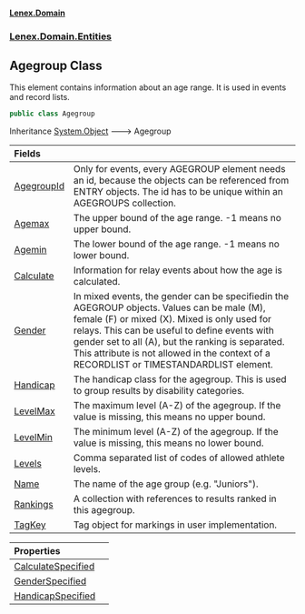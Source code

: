 #### [Lenex.Domain](index.md 'index')
### [Lenex.Domain.Entities](Lenex.Domain.Entities.md 'Lenex.Domain.Entities')

## Agegroup Class

This element contains information about an age range. It is used in events and record lists.

```csharp
public class Agegroup
```

Inheritance [System.Object](https://docs.microsoft.com/en-us/dotnet/api/System.Object 'System.Object') &#129106; Agegroup

| Fields | |
| :--- | :--- |
| [AgegroupId](Lenex.Domain.Entities.Agegroup.AgegroupId.md 'Lenex.Domain.Entities.Agegroup.AgegroupId') | Only for events, every AGEGROUP element needs an id, because the objects can be referenced from ENTRY objects. The id has to be unique within an AGEGROUPS collection. |
| [Agemax](Lenex.Domain.Entities.Agegroup.Agemax.md 'Lenex.Domain.Entities.Agegroup.Agemax') | The upper bound of the age range. -1 means no upper bound. |
| [Agemin](Lenex.Domain.Entities.Agegroup.Agemin.md 'Lenex.Domain.Entities.Agegroup.Agemin') | The lower bound of the age range. -1 means no lower bound. |
| [Calculate](Lenex.Domain.Entities.Agegroup.Calculate.md 'Lenex.Domain.Entities.Agegroup.Calculate') | Information for relay events about how the age is calculated. |
| [Gender](Lenex.Domain.Entities.Agegroup.Gender.md 'Lenex.Domain.Entities.Agegroup.Gender') | In mixed events, the gender can be specifiedin the AGEGROUP objects. Values can be male (M), female (F) or mixed (X). Mixed is only used for relays. This can be useful to define events with gender set to all (A), but the ranking is separated. This attribute is not allowed in the context of a RECORDLIST or TIMESTANDARDLIST element. |
| [Handicap](Lenex.Domain.Entities.Agegroup.Handicap.md 'Lenex.Domain.Entities.Agegroup.Handicap') | The handicap class for the agegroup. This is used to group results by disability categories. |
| [LevelMax](Lenex.Domain.Entities.Agegroup.LevelMax.md 'Lenex.Domain.Entities.Agegroup.LevelMax') | The maximum level (A-Z) of the agegroup. If the value is missing, this means no upper bound. |
| [LevelMin](Lenex.Domain.Entities.Agegroup.LevelMin.md 'Lenex.Domain.Entities.Agegroup.LevelMin') | The minimum level (A-Z) of the agegroup. If the value is missing, this means no lower bound. |
| [Levels](Lenex.Domain.Entities.Agegroup.Levels.md 'Lenex.Domain.Entities.Agegroup.Levels') | Comma separated list of codes of allowed athlete levels. |
| [Name](Lenex.Domain.Entities.Agegroup.Name.md 'Lenex.Domain.Entities.Agegroup.Name') | The name of the age group (e.g. "Juniors"). |
| [Rankings](Lenex.Domain.Entities.Agegroup.Rankings.md 'Lenex.Domain.Entities.Agegroup.Rankings') | A collection with references to results ranked in this agegroup. |
| [TagKey](Lenex.Domain.Entities.Agegroup.TagKey.md 'Lenex.Domain.Entities.Agegroup.TagKey') | Tag object for markings in user implementation. |

| Properties | |
| :--- | :--- |
| [CalculateSpecified](Lenex.Domain.Entities.Agegroup.CalculateSpecified.md 'Lenex.Domain.Entities.Agegroup.CalculateSpecified') | |
| [GenderSpecified](Lenex.Domain.Entities.Agegroup.GenderSpecified.md 'Lenex.Domain.Entities.Agegroup.GenderSpecified') | |
| [HandicapSpecified](Lenex.Domain.Entities.Agegroup.HandicapSpecified.md 'Lenex.Domain.Entities.Agegroup.HandicapSpecified') | |
